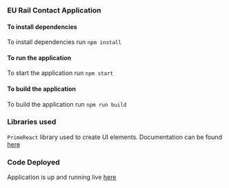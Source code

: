 ### EU Rail Contact Application

#### To install dependencies
To install dependencies run `npm install`

#### To run the application 
To start the application run `npm start`

#### To build the application
To build the application run `npm run build`


### Libraries used
`PrimeReact` library used to create UI elements. Documentation can be found [here](https://www.primefaces.org/primereact/#/)

### Code Deployed
Application is up and running live  [here](https://eurail-task.netlify.com)

